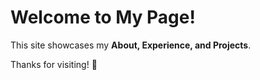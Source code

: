 # Welcome to My Page!

This site showcases my **About, Experience, and Projects**.

Thanks for visiting! 🎉
